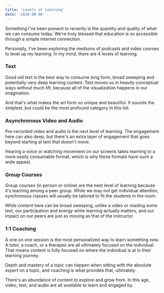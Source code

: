 ```yaml
---
title: 'Levels of Learning'
date: '2020-08-06'
---
```


Something I've been present to recently is the quantity and quality of what we can consume today. We're truly blessed that education is so accessible through a simple internet connection. 

Personally, I've been exploring the mediums of podcasts and video courses to level up my learning. In my mind, there are 4 levels of learning.

### Text

Good old text is the best way to consume long form, broad sweeping and potentially very deep learning content. Text moves us in heavily conceptual ways without much lift, because all of the visualization happens in our imagination. 

And that's what makes the art form so unique and beautiful. It sounds the simplest, but could be the most profound category in this list.

### Asynchronous Video and Audio

Pre-recorded video and audio is the next level of learning. The engagement here can also deep, but there's an extra layer of engagement that goes beyond starting at text that doesn't move. 

Hearing a voice or watching movement on our screens takes learning to a more easily consumable format, which is why these formats have such a wide appeal.

### Group Courses

Group courses (in person or online) are the next level of learning because it's learning among a peer group. While we may not get individual attention, synchronous classes will usually be tailored to fit the students in the room.

While content here can be broad sweeping, unlike a video or reading some text, our participation and energy while learning actually matters, and our impact on our peers are just as moving as that of the instructor.

### 1:1 Coaching

A one on one session is the most personalized way to learn something new. A tutor, a coach, or a therapist are all ultimately focused on the individual. That means content is fully focused on where the individual is at in their learning journey.

Depth and mastery of a topic can happen when sitting with the absolute expert on a topic, and coaching is what provides that, ultimately.

  

There's an abundance of content to explore and grow from. In this age, video, text, and audio are all available to learn and engaged by.